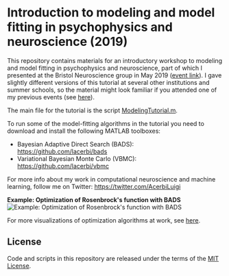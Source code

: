 # Introduction to modeling and model fitting in psychophysics and neuroscience (2019)

This repository contains materials for an introductory workshop to modeling and model fitting in psychophysics and neuroscience, part of which I presented at the Bristol Neuroscience group in May 2019 ([event link](http://www.bristol.ac.uk/neuroscience/events/diary/2019/ndforum-8may.html)). I gave slightly different versions of this tutorial at several other institutions and summer schools, so the material might look familiar if you attended one of my previous events (see [here](http://luigiacerbi.com/tutorials/)).

The main file for the tutorial is the script [ModelingTutorial.m](https://github.com/lacerbi/workshop-bristol-2019/blob/master/ModelingTutorial.m).

To run some of the model-fitting algorithms in the tutorial you need to download and install the following MATLAB toolboxes:
  - Bayesian Adaptive Direct Search (BADS): https://github.com/lacerbi/bads
  - Variational Bayesian Monte Carlo (VBMC): https://github.com/lacerbi/vbmc

For more info about my work in computational neuroscience and machine learning, follow me on Twitter: https://twitter.com/AcerbiLuigi

**Example: Optimization of Rosenbrock's function with BADS** ![Example: Optimization of Rosenbrock's function with BADS](https://github.com/lacerbi/workshop-bristol-2019/blob/master/docs/bads-optimviz.gif "Example: Optimization of Rosenbrock's function with BADS")

For more visualizations of optimization algorithms at work, see [here](https://github.com/lacerbi/optimviz).


## License

Code and scripts in this repository are released under the terms of the [MIT License](https://github.com/lacerbi/workshop-bristol-2019/blob/master/LICENSE).
